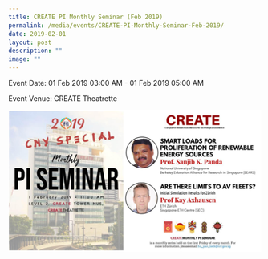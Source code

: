 ```yaml
---
title: CREATE PI Monthly Seminar (Feb 2019)
permalink: /media/events/CREATE-PI-Monthly-Seminar-Feb-2019/
date: 2019-02-01
layout: post
description: ""
image: ""
---
```

  
Event Date: 01 Feb 2019 03:00 AM - 01 Feb 2019 05:00 AM

Event Venue: CREATE Theatrette

![](/images/Events/Feb%202019.jpg)